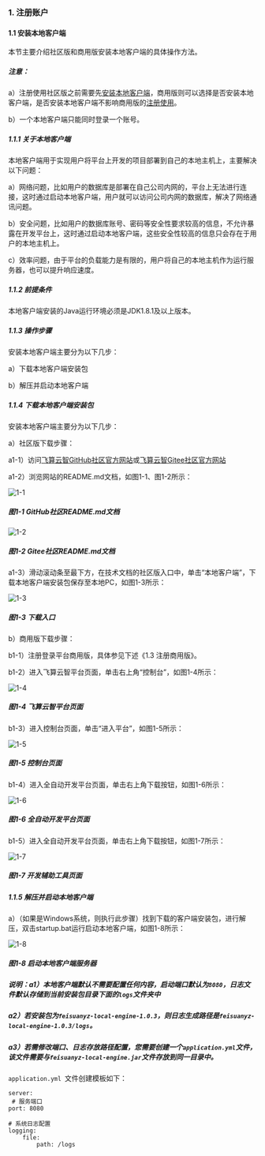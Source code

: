 ### 1. 注册账户

#### 1.1 安装本地客户端

本节主要介绍社区版和商用版安装本地客户端的具体操作方法。

##### 注意：

a）注册使用社区版之前需要先[安装本地客户端](https://main.feisuanyz.com:8080/flow-community/feisuanyz-local-engine.zip)，商用版则可以选择是否安装本地客户端，是否安装本地客户端不影响商用版的[注册使用](https://www.feisuanyz.com/)。

b）一个本地客户端只能同时登录一个账号。

##### 1.1.1 关于本地客户端

本地客户端用于实现用户将平台上开发的项目部署到自己的本地主机上，主要解决以下问题：

a）网络问题，比如用户的数据库是部署在自己公司内网的，平台上无法进行连接，这时通过启动本地客户端，用户就可以访问公司内网的数据库，解决了网络通讯问题。

b）安全问题，比如用户的数据库账号、密码等安全性要求较高的信息，不允许暴露在开发平台上，这时通过启动本地客户端，这些安全性较高的信息只会存在于用户的本地主机上。

c）效率问题，由于平台的负载能力是有限的，用户将自己的本地主机作为运行服务器，也可以提升响应速度。

##### 1.1.2 前提条件

本地客户端安装的Java运行环境必须是JDK1.8.1及以上版本。

##### 1.1.3 操作步骤

安装本地客户端主要分为以下几步：

a）下载本地客户端安装包

b）解压并启动本地客户端

##### 1.1.4 下载本地客户端安装包

安装本地客户端主要分为以下几步：

a）社区版下载步骤：

a1-1）访问[飞算云智GitHub社区官方网站](https://github.com/feisuanyz/SoFlu-adp)或[飞算云智Gitee社区官方网站](https://gitee.com/feisuanyz/SoFlu-adp)

a1-2）浏览网站的README.md文档，如图1-1、图1-2所示：

![1-1](https://www.feisuanyz.com/fsimage/ks-image/ksrm_1_1.png)

##### 图1-1 GitHub社区README.md文档

![1-2](https://www.feisuanyz.com/fsimage/ks-image/ksrm_1_2.png)

##### 图1-2 Gitee社区README.md文档

a1-3）滑动滚动条至最下方，在技术文档的社区版入口中，单击“本地客户端”，下载本地客户端安装包保存至本地PC，如图1-3所示：

![1-3](https://www.feisuanyz.com/fsimage/ks-image/ksrm_1_3.png)

##### 图1-3 下载入口

b）商用版下载步骤：

b1-1）注册登录平台商用版，具体参见下述《1.3 注册商用版》。

b1-2）进入飞算云智平台页面，单击右上角“控制台”，如图1-4所示：

![1-4](https://www.feisuanyz.com/fsimage/ks-image/ksrm_1_4.png)

##### 图1-4 飞算云智平台页面

b1-3）进入控制台页面，单击“进入平台”，如图1-5所示：

![1-5](https://www.feisuanyz.com/fsimage/ks-image/ksrm_1_5.png)

##### 图1-5 控制台页面

b1-4）进入全自动开发平台页面，单击右上角下载按钮，如图1-6所示：

![1-6](https://www.feisuanyz.com/fsimage/ks-image/ksrm_1_6.png)

##### 图1-6 全自动开发平台页面

b1-5）进入全自动开发平台页面，单击右上角下载按钮，如图1-7所示：

![1-7](https://www.feisuanyz.com/fsimage/ks-image/ksrm_1_7.png)

##### 图1-7 开发辅助工具页面

##### 1.1.5 解压并启动本地客户端

a）（如果是Windows系统，则执行此步骤）找到下载的客户端安装包，进行解压，双击startup.bat运行启动本地客户端，如图1-8所示：

![1-8](https://www.feisuanyz.com/fsimage/ks-image/ks_17-07_img.png)

##### 图1-8 启动本地客户端服务器
 
##### 说明：a1）本地客户端默认不需要配置任何内容，启动端口默认为` 8080 `，日志文件默认存储到当前安装包目录下面的` logs `文件夹中

##### a2）若安装包为` feisuanyz-local-engine-1.0.3 `，则日志生成路径是` feisuanyz-local-engine-1.0.3/logs `。

##### a3）若需修改端口、日志存放路径配置，您需要创建一个` application.yml `文件，该文件需要与` feisuanyz-local-engine.jar `文件存放到同一目录中。

`application.yml `文件创建模板如下：

```
server:
 # 服务端口
port: 8080

# 系统日志配置
logging:
    file:
        path: /logs

